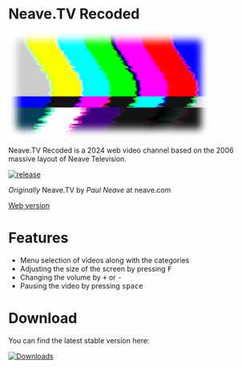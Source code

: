 # Neave.TV Recoded
<img src="https://raw.githubusercontent.com/Danbytronic/neave.tv-recoded/main/neave-tv.jpg">

Neave.TV Recoded is a 2024 web video channel based on the 2006 massive layout of Neave Television.

[![release](https://img.shields.io/badge/release-v1.0.0-crimson?style=flat&link=https://github.com/Danbytronic/neave.tv-recoded/releases/latest)](https://github.com/Danbytronic/neave.tv-recoded/releases/latest)

<i>Originally</i> Neave.TV by <i>Paul Neave</i> at neave.com

<a href="https://danbytronic.github.io/neave.tv-recoded/">Web version</a>

# Features
* Menu selection of videos along with the categories
* Adjusting the size of the screen by pressing <kbd>F</kbd>
* Changing the volume by <kbd>+</kbd> or <kbd>-</kbd>
* Pausing the video by pressing <kbd>space</kbd>

# Download
You can find the latest stable version here:

[![Downloads](https://img.shields.io/badge/Downloads-1.05%20GB-yellow?style=for-the-badge&logo=github&link=https://github.com/Danbytronic/neave.tv-recoded/releases/latest)](https://github.com/Danbytronic/neave.tv-recoded/releases/latest)
